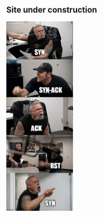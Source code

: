 ## Site under construction

<img src="images\syn-syn-ack-ack-rst-syn-imgfip-com-pw-rst-via-shiftonsecurity-57763520.png" alt="syn-ack-meme" height="500"/>
